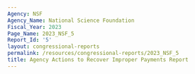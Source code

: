 ```yaml
---
Agency: NSF
Agency_Name: National Science Foundation
Fiscal_Year: 2023
Page_Name: 2023_NSF_5
Report_Id: '5'
layout: congressional-reports
permalink: /resources/congressional-reports/2023_NSF_5
title: Agency Actions to Recover Improper Payments Report
---
```


